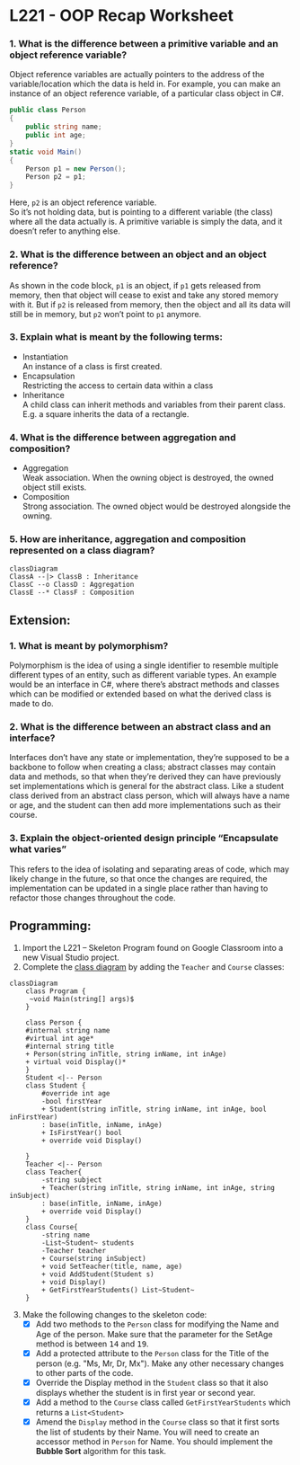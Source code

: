 # L221 - OOP Recap Worksheet

### 1. What is the difference between a primitive variable and an object reference variable? 
Object reference variables are actually pointers to the address of the variable/location which the data is held in. For example, you can make an instance of an object reference variable, of a particular class object in C#.
```csharp
public class Person
{
    public string name;
    public int age;
}
static void Main()
{
    Person p1 = new Person();
    Person p2 = p1;
}
```
Here, `p2` is an object reference variable.\
So it’s not holding data, but is pointing to a different variable (the class) where all the data actually is. A primitive variable is simply the data, and it doesn’t refer to anything else.

### 2. What is the difference between an object and an object reference?
As shown in the code block, `p1` is an object, if `p1` gets released from memory, then that object will cease to exist and take any stored memory with it. But if `p2` is released from memory, then the object and all its data will still be in memory, but `p2` won’t point to `p1` anymore.

### 3. Explain what is meant by the following terms:
- Instantiation\
An instance of a class is first created.
- Encapsulation\
Restricting the access to certain data within a class
- Inheritance\
A child class can inherit methods and variables from their parent class. E.g. a square inherits the data of a rectangle.

### 4.	What is the difference between aggregation and composition?
- Aggregation\
Weak association. When the owning object is destroyed, the owned object still exists.
- Composition\
Strong association. The owned object would be destroyed alongside the owning.

### 5.	How are inheritance, aggregation and composition represented on a class diagram?
```mermaid
classDiagram
ClassA --|> ClassB : Inheritance
ClassC --o ClassD : Aggregation
ClassE --* ClassF : Composition
```

## Extension:
### 1.	What is meant by polymorphism?
Polymorphism is the idea of using a single identifier to resemble multiple different types of an entity, such as different variable types. An example would be an interface in C#, where there’s abstract methods and classes which can be modified or extended based on what the derived class is made to do.
### 2.	What is the difference between an abstract class and an interface?
Interfaces don’t have any state or implementation, they’re supposed to be a backbone to follow when creating a class; abstract classes may contain data and methods, so that when they’re derived they can have previously set implementations which is general for the abstract class. Like a student class derived from an abstract class person, which will always have a name or age, and the student can then add more implementations such as their course.
### 3.	Explain the object-oriented design principle “Encapsulate what varies”
This refers to the idea of isolating and separating areas of code, which may likely change in the future, so that once the changes are required, the implementation can be updated in a single place rather than having to refactor those changes throughout the code. 

## Programming:
1.	Import the L221 – Skeleton Program found on Google Classroom into a new Visual Studio project.
2.	Complete the [class diagram](ClassDiagram.cd) by adding the `Teacher` and `Course` classes:
```mermaid
classDiagram
    class Program {
     ~void Main(string[] args)$
    }
     
    class Person {
    #internal string name
    #virtual int age*
    #internal string title
    + Person(string inTitle, string inName, int inAge)
    + virtual void Display()*
    }
    Student <|-- Person
    class Student {
        #override int age
        -bool firstYear
        + Student(string inTitle, string inName, int inAge, bool inFirstYear) 
        : base(inTitle, inName, inAge)
        + IsFirstYear() bool
        + override void Display()
        
    }
    Teacher <|-- Person
    class Teacher{
        -string subject
        + Teacher(string inTitle, string inName, int inAge, string inSubject)
        : base(inTitle, inName, inAge)
        + override void Display()
    }
    class Course{
        -string name
        -List~Student~ students
        -Teacher teacher
        + Course(string inSubject)
        + void SetTeacher(title, name, age)
        + void AddStudent(Student s)
        + void Display()
        + GetFirstYearStudents() List~Student~ 
    }
```
3.	Make the following changes to the skeleton code:
    - [x] Add two methods to the `Person` class for modifying the Name and Age of the person. Make sure that the parameter for the SetAge method is between <samp>14</samp> and <samp>19</samp>.
    - [x] Add a protected attribute to the `Person` class for the Title of the person (e.g. "Ms, Mr, Dr, Mx"). Make any other necessary changes to other parts of the code.
    - [x] Override the Display method in the `Student` class so that it also displays whether the student is in first year or second year.
    - [x] Add a method to the `Course` class called `GetFirstYearStudents` which returns a `List<Student>`
    - [x] Amend the `Display` method in the `Course` class so that it first sorts the list of students by their Name. You will need to create an accessor method in `Person` for Name. You should implement the **Bubble Sort** algorithm for this task.